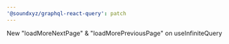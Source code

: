 ```yaml
---
'@soundxyz/graphql-react-query': patch
---
```


New "loadMoreNextPage" & "loadMorePreviousPage" on useInfiniteQuery

